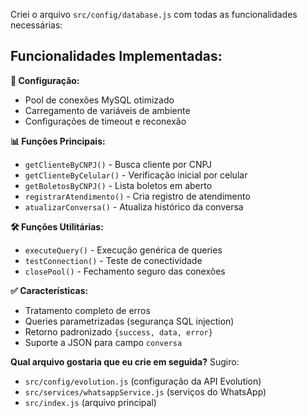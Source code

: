 Criei o arquivo `src/config/database.js` com todas as funcionalidades necessárias:

## **Funcionalidades Implementadas:**

**🔧 Configuração:**
- Pool de conexões MySQL otimizado
- Carregamento de variáveis de ambiente
- Configurações de timeout e reconexão

**📊 Funções Principais:**
- `getClienteByCNPJ()` - Busca cliente por CNPJ
- `getClienteByCelular()` - Verificação inicial por celular
- `getBoletosByCNPJ()` - Lista boletos em aberto
- `registrarAtendimento()` - Cria registro de atendimento
- `atualizarConversa()` - Atualiza histórico da conversa

**🛠️ Funções Utilitárias:**
- `executeQuery()` - Execução genérica de queries
- `testConnection()` - Teste de conectividade
- `closePool()` - Fechamento seguro das conexões

**✅ Características:**
- Tratamento completo de erros
- Queries parametrizadas (segurança SQL injection)
- Retorno padronizado `{success, data, error}`
- Suporte a JSON para campo `conversa`

**Qual arquivo gostaria que eu crie em seguida?** Sugiro:
- `src/config/evolution.js` (configuração da API Evolution)
- `src/services/whatsappService.js` (serviços do WhatsApp)
- `src/index.js` (arquivo principal)